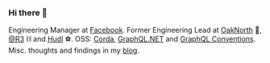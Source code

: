 ### Hi there 👋

Engineering Manager at [Facebook](https://www.facebook.com/). Former Engineering Lead at [OakNorth](https://www.oaknorth.co.uk/) 🌳, [@R3](https://www.r3.com/) ⛓ and [Hudl](https://www.hudl.com/) ⚽️. OSS: [Corda](https://github.com/corda/corda), [GraphQL.NET](https://github.com/graphql-dotnet/graphql-dotnet) and [GraphQL Conventions](https://github.com/graphql-dotnet/conventions). Misc. thoughts and findings in my [blog](https://tlil.github.io/).
